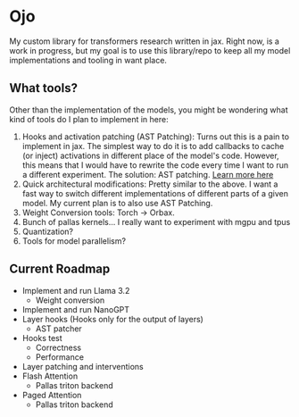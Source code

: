 # Ojo

My custom library for transformers research written in jax. Right now, is a work in progress, but my goal is to use this library/repo to keep all my model implementations and tooling in want place.

## What tools?

Other than the implementation of the models, you might be wondering what kind of tools do I plan to implement in here:

1. Hooks and activation patching (AST Patching): Turns out this is a pain to implement in jax. The simplest way to do it is to add callbacks to cache (or inject) activations in different place of the model's code. However, this means that I would have to rewrite the code every time I want to run a different experiment. The solution: AST patching. [Learn more here](https://www.alignmentforum.org/posts/C5KAZQib3bzzpeyrg/progress-update-1-from-the-gdm-mech-interp-team-full-update#Instrumenting_LLM_model_internals_in_JAX)
2. Quick architectural modifications: Pretty similar to the above. I want a fast way to switch different implementations of different parts of a given model. My current plan is to also use AST Patching.
3. Weight Conversion tools: Torch -> Orbax.
4. Bunch of pallas kernels... I really want to experiment with mgpu and tpus
5. Quantization?
6. Tools for model parallelism?


## Current Roadmap 


* Implement and run Llama 3.2
    - Weight conversion
* Implement and run NanoGPT
* Layer hooks (Hooks only for the output of layers)
    - AST patcher
* Hooks test
    - Correctness
    - Performance
* Layer patching and interventions
* Flash Attention
    - Pallas triton backend
* Paged Attention
    - Pallas triton backend

